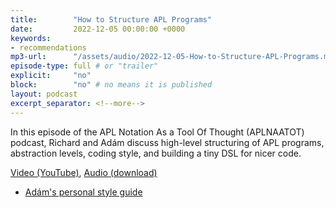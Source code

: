 ```yaml
---
title:        "How to Structure APL Programs"
date:         2022-12-05 00:00:00 +0000
keywords:
- recommendations
mp3-url:      "/assets/audio/2022-12-05-How-to-Structure-APL-Programs.mp3"
episode-type: full # or "trailer"
explicit:     "no"
block:        "no" # no means it is published
layout: podcast
excerpt_separator: <!--more-->
---
```

In this episode of the APL Notation As a Tool Of Thought (APLNAATOT)  podcast, Richard and Adám discuss high-level structuring of APL  programs, abstraction levels, coding style, and building a tiny DSL for nicer code.
<!--more-->
[Video (YouTube)](https://www.youtube.com/watch?v=SxSd2Hma_Ro&list=PLYKQVqyrAEj8Q7BdOgakZCAGf6ReO1cue), [Audio (download)](/aplnaatot/2022-12-05-How-to-Structure-APL-Programs.mp3)
* [Adám's personal style guide](https://abrudz.github.io/style)
